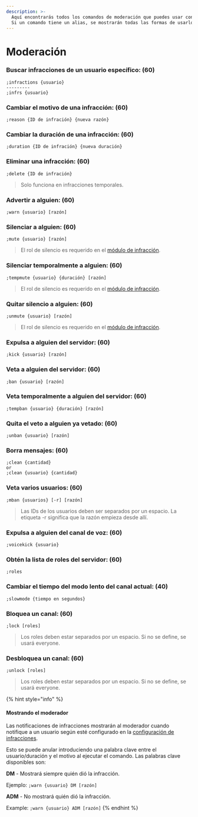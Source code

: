 ```yaml
---
description: >-
  Aquí encontrarás todos los comandos de moderación que puedes usar con TutoPro.
  Si un comando tiene un alias, se mostrarán todas las formas de usarlo.
---
```


# Moderación

### Buscar infracciones de un usuario específico: (60)

```
;infractions {usuario}
---------
;infrs {usuario}
```

### Cambiar el motivo de una infracción: (60)

```
;reason {ID de infración} {nueva razón}
```

### Cambiar la duración de una infracción: (60)

```
;duration {ID de infración} {nueva duración}
```

### Eliminar una infracción: (60)

```
;delete {ID de infración}
```

> Solo funciona en infracciones temporales.&#x20;

### Advertir a alguien: (60)

```
;warn {usuario} [razón]
```

### Silenciar a alguien: (60)

```
;mute {usuario} [razón]
```

> El rol de silencio es requerido en el [módulo de infracción](../configuracion/modulos/infracciones.md).

### Silenciar temporalmente a alguien: (60)

```
;tempmute {usuario} {duración} [razón]
```

> El rol de silencio es requerido en el [módulo de infracción](../configuracion/modulos/infracciones.md).

### Quitar silencio a alguien: (60)

```
;unmute {usuario} [razón]
```

> El rol de silencio es requerido en el [módulo de infracción](../configuracion/modulos/infracciones.md).

### Expulsa a alguien del servidor: (60)

```
;kick {usuario} [razón]
```

### Veta a alguien del servidor: (60)

```
;ban {usuario} [razón]
```

### Veta temporalmente a alguien del servidor: (60)

```
;tempban {usuario} {duración} [razón]
```

### Quita el veto a alguien ya vetado: (60)

```
;unban {usuario} [razón]
```

### Borra mensajes: (60)

```
;clean {cantidad}
or
;clean {usuario} {cantidad}
```

### Veta varios usuarios: (60)

```
;mban {usuarios} [-r] [razón]
```

> Las IDs de los usuarios deben ser separados por un espacio. La etiqueta -r significa que la razón empieza desde allí.

### Expulsa a alguien del canal de voz: (60)

```
;voicekick {usuario}
```

### Obtén la lista de roles del servidor: (60)

```
;roles
```

### Cambiar el tiempo del modo lento del canal actual: (40)

```
;slowmode {tiempo en segundos}
```

### Bloquea un canal: (60)

```
;lock [roles]
```

> Los roles deben estar separados por un espacio. Si no se define, se usará everyone.

### Desbloquea un canal: (60)

```
;unlock [roles]
```

> Los roles deben estar separados por un espacio. Si no se define, se usará everyone.

{% hint style="info" %}
#### Mostrando el moderador&#x20;

Las notificaciones de infracciones mostrarán al moderador cuando notifique a un usuario según esté configurado en la [configuración de infracciones](../configuracion/modulos/infracciones.md).

Esto se puede anular introduciendo una palabra clave entre el usuario/duración y el motivo al ejecutar el comando. Las palabras clave disponibles son:

**DM** - Mostrará siempre quién dió la infracción.

Ejemplo: `;warn {usuario} DM [razón]`

**ADM** - No mostrará quién dió la infracción.

Example: `;warn {usuario} ADM [razón]`
{% endhint %}
